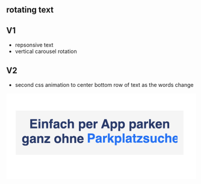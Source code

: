## rotating text

## V1
- repsonsive text
- vertical carousel rotation


## V2
- second css animation to center bottom row of text as the words change

![rotating](./rotating.png)
